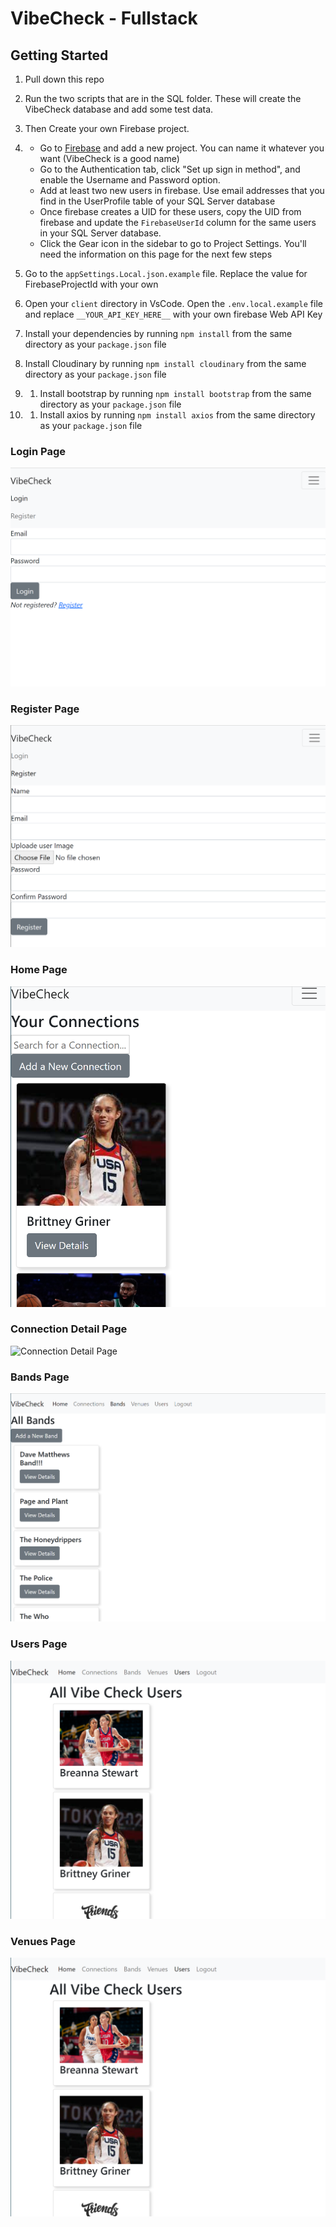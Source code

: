 # VibeCheck - Fullstack

## Getting Started

1. Pull down this repo

1. Run the two scripts that are in the SQL folder. These will create the VibeCheck database and add some test data.

1. Then Create your own Firebase project.
1. - Go to [Firebase](https://console.firebase.google.com/u/0/) and add a new project. You can name it whatever you want (VibeCheck is a good name)
   - Go to the Authentication tab, click "Set up sign in method", and enable the Username and Password option.
   - Add at least two new users in firebase. Use email addresses that you find in the UserProfile table of your SQL Server database
   - Once firebase creates a UID for these users, copy the UID from firebase and update the `FirebaseUserId` column for the same users in your SQL Server database.
   - Click the Gear icon in the sidebar to go to Project Settings. You'll need the information on this page for the next few steps

1. Go to the `appSettings.Local.json.example` file. Replace the value for FirebaseProjectId with your own

1. Open your `client` directory in VsCode. Open the `.env.local.example` file and replace `__YOUR_API_KEY_HERE__` with your own firebase Web API Key

1. Install your dependencies by running `npm install` from the same directory as your `package.json` file

1. Install Cloudinary by running `npm install cloudinary` from the same directory as your `package.json` file

1. 1. Install bootstrap by running `npm install bootstrap` from the same directory as your `package.json` file

1. 1. Install axios by running `npm install axios` from the same directory as your `package.json` file

### Login Page

![Login Page](VibeCheck/client/Images/login-page.PNG)

### Register Page

![Register Page](VibeCheck/client/Images/register-page.PNG)

### Home Page

![Home Page](VibeCheck/client/Images/connections-page.png)

### Connection Detail Page

![Connection Detail Page](VibeCheck/client/Images/connection-details.png)

### Bands Page

![Bands Page](VibeCheck/client/Images/bands-page.png)

### Users Page

![Users Page](VibeCheck/client/Images/users-page.png)

### Venues Page

![Venues Page](VibeCheck/client/Images/users-page.PNG)

